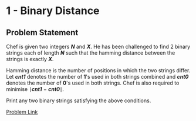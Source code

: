 # 1 - Binary Distance
## Problem Statement
Chef is given two integers ***N*** and ***X***. He has been challenged to find 2 binary strings each of length ***N*** such that the hamming distance between the strings is exactly ***X***.

Hamming distance is the number of positions in which the two strings differ. Let ***cnt1*** denotes the number of **1**'s used in both strings combined and ***cnt0*** denotes the number of **0**'s used in both strings. Chef is also required to minimise ∣***cnt1*** − ***cnt0***∣.

Print any two binary strings satisfying the above conditions.

[Problem Link](https://www.codechef.com/problems/BENDSPF1)
